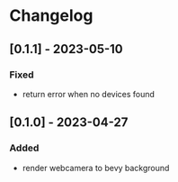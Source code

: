 # Changelog

## [0.1.1] - 2023-05-10

### Fixed

- return error when no devices found

## [0.1.0] - 2023-04-27

### Added

- render webcamera to bevy background